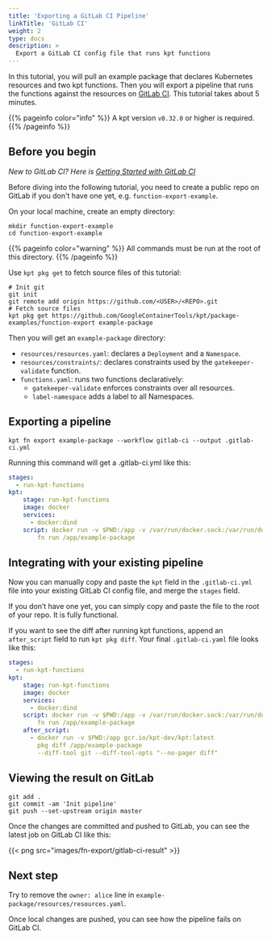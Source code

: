 ```yaml
---
title: 'Exporting a GitLab CI Pipeline'
linkTitle: 'GitLab CI'
weight: 2
type: docs
description: >
  Export a GitLab CI config file that runs kpt functions
---
```


In this tutorial, you will pull an example package that declares Kubernetes resources and two kpt functions. Then you will export a pipeline that runs the functions against the resources on [GitLab CI]. This tutorial takes about 5 minutes.

{{% pageinfo color="info" %}}
A kpt version `v0.32.0` or higher is required.
{{% /pageinfo %}}

## Before you begin

*New to GitLab CI? Here is [Getting Started with GitLab CI]*

Before diving into the following tutorial, you need to create a public repo on GitLab if you don't have one yet, e.g. `function-export-example`.

On your local machine, create an empty directory:

```shell script
mkdir function-export-example
cd function-export-example
```

{{% pageinfo color="warning" %}}
All commands must be run at the root of this directory.
{{% /pageinfo %}}

Use `kpt pkg get` to fetch source files of this tutorial:

```shell script
# Init git
git init
git remote add origin https://github.com/<USER>/<REPO>.git
# Fetch source files
kpt pkg get https://github.com/GoogleContainerTools/kpt/package-examples/function-export example-package
```

Then you will get an `example-package` directory:

- `resources/resources.yaml`: declares a `Deployment` and a `Namespace`.
- `resources/constraints/`: declares constraints used by the `gatekeeper-validate` function.
- `functions.yaml`: runs two functions declaratively:
  - `gatekeeper-validate` enforces constraints over all resources.
  - `label-namespace` adds a label to all Namespaces.

## Exporting a pipeline

```shell script
kpt fn export example-package --workflow gitlab-ci --output .gitlab-ci.yml
```

Running this command will get a .gitlab-ci.yml like this:

```yaml
stages:
  - run-kpt-functions
kpt:
    stage: run-kpt-functions
    image: docker
    services:
      - docker:dind
    script: docker run -v $PWD:/app -v /var/run/docker.sock:/var/run/docker.sock gcr.io/kpt-dev/kpt:latest
        fn run /app/example-package
```

## Integrating with your existing pipeline

Now you can manually copy and paste the `kpt` field in the `.gitlab-ci.yml` file into your existing GitLab CI config file, and merge the `stages` field.

If you don’t have one yet, you can simply copy and paste the file to the root of your repo. It is fully functional.

If you want to see the diff after running kpt functions, append an `after_script` field to run `kpt pkg diff`. Your final `.gitlab-ci.yaml` file looks like this:

```yaml
stages:
  - run-kpt-functions
kpt:
    stage: run-kpt-functions
    image: docker
    services:
      - docker:dind
    script: docker run -v $PWD:/app -v /var/run/docker.sock:/var/run/docker.sock gcr.io/kpt-dev/kpt:latest
        fn run /app/example-package
    after_script:
      - docker run -v $PWD:/app gcr.io/kpt-dev/kpt:latest
        pkg diff /app/example-package
        --diff-tool git --diff-tool-opts "--no-pager diff"
```

## Viewing the result on GitLab

```shell script
git add .
git commit -am 'Init pipeline'
git push --set-upstream origin master
```

Once the changes are committed and pushed to GitLab, you can see the latest job on GitLab CI like this:

{{< png src="images/fn-export/gitlab-ci-result" >}}

## Next step

Try to remove the `owner: alice` line in `example-package/resources/resources.yaml`.

Once local changes are pushed, you can see how the pipeline fails on GitLab CI.

[GitLab CI]: https://docs.gitlab.com/ee/ci/
[Getting Started with GitLab CI]: https://docs.gitlab.com/ee/ci/quick_start/README.html
